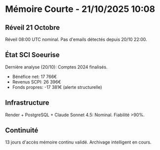 # Mémoire Courte - 21/10/2025 10:08

## Réveil 21 Octobre
Réveil 08:00 UTC nominal. Pas d'emails détectés depuis 20/10 22:00.

## État SCI Soeurise
Dernière analyse (20/10): Comptes 2024 finalisés.
- Bénéfice net: 17 766€
- Revenus SCPI: 26 396€
- Fonds propres: -17 381€ (alerte structurelle)

## Infrastructure
Render + PostgreSQL + Claude Sonnet 4.5: Nominal. Fiabilité >90%.

## Continuité
13 jours d'accès mémoire continu validé. Archivage intelligent en cours.